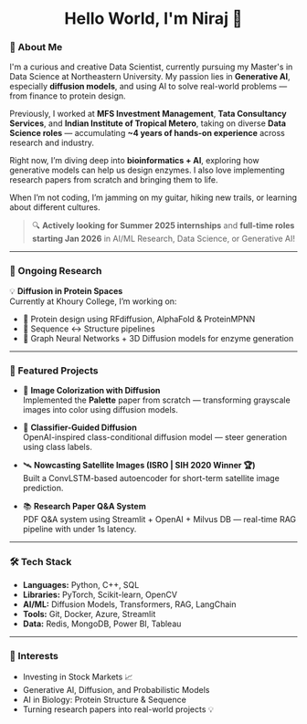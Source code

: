 
<h1 align="center">Hello World, I'm Niraj 👋</h1>

### 🚀 About Me

I'm a curious and creative Data Scientist, currently pursuing my Master's in Data Science at Northeastern University. My passion lies in **Generative AI**, especially **diffusion models**, and using AI to solve real-world problems — from finance to protein design.

Previously, I worked at **MFS Investment Management**, **Tata Consultancy Services**, and **Indian Institute of Tropical Metero**, taking on diverse **Data Science roles** — accumulating **~4 years of hands-on experience** across research and industry.

Right now, I’m diving deep into **bioinformatics + AI**, exploring how generative models can help us design enzymes. I also love implementing research papers from scratch and bringing them to life.

When I’m not coding, I’m jamming on my guitar, hiking new trails, or learning about different cultures.

> 🔍 **Actively looking for Summer 2025 internships** and **full-time roles starting Jan 2026** in AI/ML Research, Data Science, or Generative AI!

---

### 🔬 Ongoing Research

💡 **Diffusion in Protein Spaces**  
Currently at Khoury College, I’m working on:
- 🧬 Protein design using RFdiffusion, AlphaFold & ProteinMPNN  
- 🔁 Sequence ↔ Structure pipelines  
- 🧠 Graph Neural Networks + 3D Diffusion models for enzyme generation

---

### 🎨 Featured Projects

- 🎨 **Image Colorization with Diffusion**  
  Implemented the **Palette** paper from scratch — transforming grayscale images into color using diffusion models.

- 🧭 **Classifier-Guided Diffusion**  
  OpenAI-inspired class-conditional diffusion model — steer generation using class labels.

- 🛰️ **Nowcasting Satellite Images (ISRO | SIH 2020 Winner 🏆)**  
  Built a ConvLSTM-based autoencoder for short-term satellite image prediction.

- 📚 **Research Paper Q&A System**  
  PDF Q&A system using Streamlit + OpenAI + Milvus DB — real-time RAG pipeline with under 1s latency.

---

### 🛠️ Tech Stack

- **Languages:** Python, C++, SQL  
- **Libraries:** PyTorch, Scikit-learn, OpenCV  
- **AI/ML:** Diffusion Models, Transformers, RAG, LangChain  
- **Tools:** Git, Docker, Azure, Streamlit  
- **Data:** Redis, MongoDB, Power BI, Tableau  

---

### 🧠 Interests

- Investing in Stock Markets 📈 
- Generative AI, Diffusion, and Probabilistic Models  
- AI in Biology: Protein Structure & Sequence   
- Turning research papers into real-world projects 💡  

